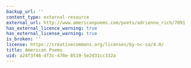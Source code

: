 ```yaml
---
backup_url: ''
content_type: external-resource
external_url: http://www.americanpoems.com/poets/adrienne_rich/7091
has_external_licence_warning: true
has_external_license_warning: true
is_broken: ''
license: https://creativecommons.org/licenses/by-nc-sa/4.0/
title: American Poems
uid: a24f3f46-df3c-478e-8519-5e2d31cc332a
---
```

